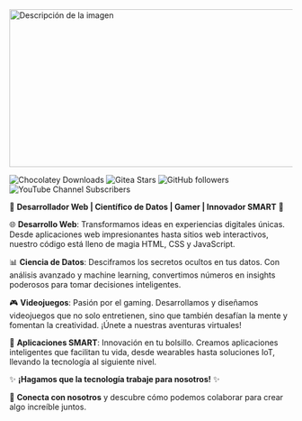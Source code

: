 
<img src="http://drive.google.com/uc?export=view&id=1x36fTWOdwFiNDp2JWQtciRUfoVe9dAj0" alt="Descripción de la imagen" width="1350" height="280">

![Chocolatey Downloads](https://img.shields.io/chocolatey/dt/:packageName) 
![Gitea Stars](https://img.shields.io/gitea/stars/Grandote58/html)
![GitHub followers](https://img.shields.io/github/followers/Grandote58)
![YouTube Channel Subscribers](https://img.shields.io/youtube/channel/subscribers/%40Grandote58-jcv)





🚀 **Desarrollador Web | Científico de Datos | Gamer | Innovador SMART** 🚀

🌐 **Desarrollo Web**: Transformamos ideas en experiencias digitales únicas. Desde aplicaciones web impresionantes hasta sitios web interactivos, nuestro código está lleno de magia HTML, CSS y JavaScript.

📊 **Ciencia de Datos**: Desciframos los secretos ocultos en tus datos. Con análisis avanzado y machine learning, convertimos números en insights poderosos para tomar decisiones inteligentes.

🎮 **Videojuegos**: Pasión por el gaming. Desarrollamos y diseñamos videojuegos que no solo entretienen, sino que también desafían la mente y fomentan la creatividad. ¡Únete a nuestras aventuras virtuales!

📱 **Aplicaciones SMART**: Innovación en tu bolsillo. Creamos aplicaciones inteligentes que facilitan tu vida, desde wearables hasta soluciones IoT, llevando la tecnología al siguiente nivel.

✨ **¡Hagamos que la tecnología trabaje para nosotros!** ✨

🔗 **Conecta con nosotros** y descubre cómo podemos colaborar para crear algo increíble juntos.










<!--
**Grandote58/Grandote58** is a ✨ _special_ ✨ repository because its `README.md` (this file) appears on your GitHub profile.

Here are some ideas to get you started:

- 🔭 I’m currently working on ...
- 🌱 I’m currently learning ...
- 👯 I’m looking to collaborate on ...
- 🤔 I’m looking for help with ...
- 💬 Ask me about ...
- 📫 How to reach me: ...
- 😄 Pronouns: ...
- ⚡ Fun fact: ...
-->
